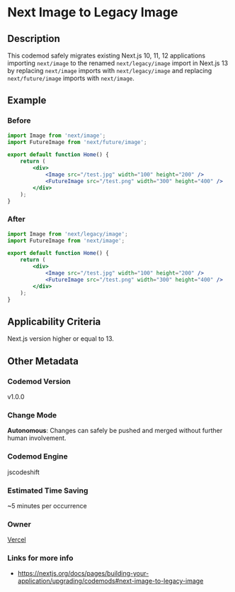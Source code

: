 # Next Image to Legacy Image

## Description

This codemod safely migrates existing Next.js 10, 11, 12 applications importing `next/image` to the renamed `next/legacy/image` import in Next.js 13 by replacing `next/image` imports with `next/legacy/image` and replacing `next/future/image` imports with `next/image`.

## Example

### Before

```jsx
import Image from 'next/image';
import FutureImage from 'next/future/image';

export default function Home() {
	return (
		<div>
			<Image src="/test.jpg" width="100" height="200" />
			<FutureImage src="/test.png" width="300" height="400" />
		</div>
	);
}
```

### After

```jsx
import Image from 'next/legacy/image';
import FutureImage from 'next/image';

export default function Home() {
	return (
		<div>
			<Image src="/test.jpg" width="100" height="200" />
			<FutureImage src="/test.png" width="300" height="400" />
		</div>
	);
}
```

## Applicability Criteria

Next.js version higher or equal to 13.

## Other Metadata

### Codemod Version

v1.0.0

### Change Mode

**Autonomous**: Changes can safely be pushed and merged without further human involvement.

### **Codemod Engine**

jscodeshift

### Estimated Time Saving

~5 minutes per occurrence

### Owner

[Vercel](https://github.com/vercel)

### Links for more info

- https://nextjs.org/docs/pages/building-your-application/upgrading/codemods#next-image-to-legacy-image
